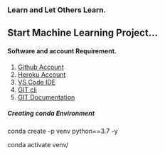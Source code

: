 ### Learn and Let Others Learn.

## Start Machine Learning Project...

#### Software and account Requirement.


1. [Github Account](https://github.com)
2. [Heroku Account](https://dashboard.heroku.com/login)
3. [VS Code IDE](https://code.visualstudio.com/download)
4. [GIT cli](https://git-scm.com/downloads)
5. [GIT Documentation](https://git-scm.com/docs/gittutorial)


##### Creating conda Environment

conda create -p venv python==3.7 -y


conda activate venv/

